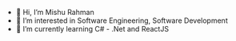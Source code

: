 - 👋 Hi, I’m Mishu Rahman
- 👀 I’m interested in Software Engineering, Software Development
- 🌱 I’m currently learning C# - .Net and ReactJS


<!---
mishurahman616/mishurahman616 is a ✨ special ✨ repository because its `README.md` (this file) appears on your GitHub profile.
You can click the Preview link to take a look at your changes.
--->
